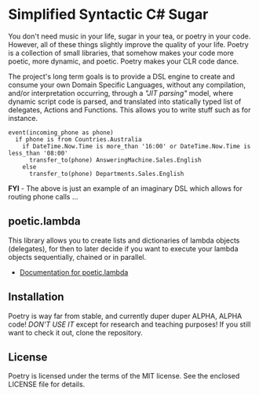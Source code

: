 
# Simplified Syntactic C# Sugar

You don't need music in your life, sugar in your tea, or poetry in your code.
However, all of these things slightly improve the quality of your life. Poetry
is a collection of small libraries, that somehow makes your code more poetic,
more dynamic, and poetic. Poetry makes your CLR code dance.

The project's long term goals is to provide a DSL engine to create and consume
your own Domain Specific Languages, without any compilation, and/or
interpretation occurring, through a _"JIT parsing"_ model, where dynamic script
code is parsed, and translated into statically typed list of delegates, Actions
and Functions. This allows you to write stuff such as for instance.

```
event(incoming_phone as phone)
  if phone is from Countries.Australia
    if DateTime.Now.Time is more_than '16:00' or DateTime.Now.Time is less_than '08:00'
      transfer_to(phone) AnsweringMachine.Sales.English
    else
      transfer_to(phone) Departments.Sales.English
```

**FYI** - The above is just an example of an imaginary DSL which allows for
routing phone calls ...

## poetic.lambda

This library allows you to create lists and dictionaries of lambda objects
(delegates), for then to later decide if you want to execute your lambda
objects sequentially, chained or in parallel.

* [Documentation for poetic.lambda](docs/poetic.lambda.md)

## Installation

Poetry is way far from stable, and currently duper duper ALPHA, ALPHA code!
_DON'T USE IT_ except for research and teaching purposes! If you still want
to check it out, clone the repository.

## License

Poetry is licensed under the terms of the MIT license. See the enclosed LICENSE
file for details.

